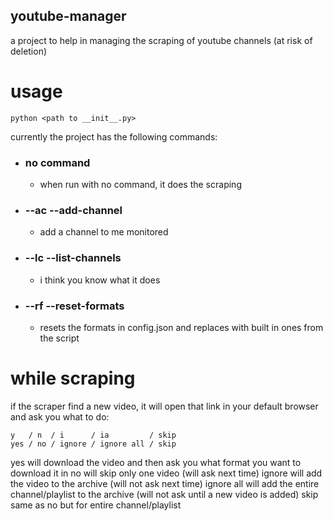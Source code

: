 ## youtube-manager
a project to help in managing the scraping of youtube channels (at risk of deletion)  

# usage
```
python <path to __init__.py>
```
currently the project has the following commands:  

- ### no command
	- when run with no command, it does the scraping
- ### --ac  --add-channel
	- add a channel to me monitored
- ### --lc  --list-channels
	- i think you know what it does
- ### --rf  --reset-formats
	- resets the formats in config.json and replaces with built in ones from the script

# while scraping
if the scraper find a new video, it will open that link in your default browser and ask you what to do:
```
y   / n  / i      / ia         / skip
yes / no / ignore / ignore all / skip
```
yes  will download the video and then ask you what format you want to download it in
no  will skip only one video (will ask next time)
ignore  will add the video to the archive (will not ask next time)
ignore all  will add the entire channel/playlist to the archive (will not ask until a new video is added)
skip  same as no but for entire channel/playlist
